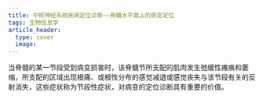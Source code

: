 ```yaml
---
title: 中枢神经系统疾病定位诊断——脊髓水平面上的病变定位
tags: 生物信息学
article_header:
  type: cover
  image:
---
```

当脊髓的某一节段受到病变损害时，该脊髓节所支配的肌肉发生弛缓性瘫痪和萎缩，所支配的区域出现根痛、或根性分布的感觉减退或感觉丧失与该节段有关的反射消失，这些症状称为节段性症状，对病变的定位诊断具有重要的价值。
<!--more-->
